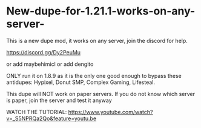 # New-dupe-for-1.21.1-works-on-any-server-
This is a new dupe mod, it works on any server, join the discord for help.

https://discord.gg/Dy2PeuMu

or add maybehimicl
or add dengito

ONLY run it on 1.8.9 as it is the only one good enough to bypass these antidupes:
Hypixel,
Donut SMP,
Complex Gaming,
Lifesteal.

This dupe will NOT work on paper servers.  If you do not know which server is paper, join the server and test it anyway

WATCH THE TUTORIAL:
https://www.youtube.com/watch?v=_S5NPRQa2Qo&feature=youtu.be
